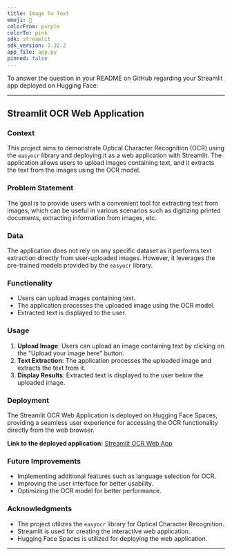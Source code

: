 ```yaml
---
title: Image To Text
emoji: 💩
colorFrom: purple
colorTo: pink
sdk: streamlit
sdk_version: 1.32.2
app_file: app.py
pinned: false
---
```


To answer the question in your README on GitHub regarding your Streamlit app deployed on Hugging Face:

---

## Streamlit OCR Web Application

### Context
This project aims to demonstrate Optical Character Recognition (OCR) using the `easyocr` library and deploying it as a web application with Streamlit. The application allows users to upload images containing text, and it extracts the text from the images using the OCR model.

### Problem Statement
The goal is to provide users with a convenient tool for extracting text from images, which can be useful in various scenarios such as digitizing printed documents, extracting information from images, etc.

### Data
The application does not rely on any specific dataset as it performs text extraction directly from user-uploaded images. However, it leverages the pre-trained models provided by the `easyocr` library.

### Functionality
- Users can upload images containing text.
- The application processes the uploaded image using the OCR model.
- Extracted text is displayed to the user.

### Usage
1. **Upload Image**: Users can upload an image containing text by clicking on the "Upload your image here" button.
2. **Text Extraction**: The application processes the uploaded image and extracts the text from it.
3. **Display Results**: Extracted text is displayed to the user below the uploaded image.

### Deployment
The Streamlit OCR Web Application is deployed on Hugging Face Spaces, providing a seamless user experience for accessing the OCR functionality directly from the web browser.

**Link to the deployed application:** [Streamlit OCR Web App](https://huggingface.co/spaces/canoris/image_to_text)

### Future Improvements
- Implementing additional features such as language selection for OCR.
- Improving the user interface for better usability.
- Optimizing the OCR model for better performance.

### Acknowledgments
- The project utilizes the `easyocr` library for Optical Character Recognition.
- Streamlit is used for creating the interactive web application.
- Hugging Face Spaces is utilized for deploying the web application.

---
